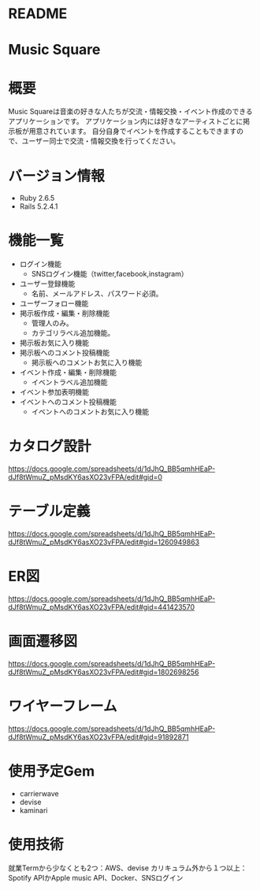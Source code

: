 # README

# Music Square

# 概要
Music Squareは音楽の好きな人たちが交流・情報交換・イベント作成のできるアプリケーションです。 アプリケーション内には好きなアーティストごとに掲示板が用意されています。
自分自身でイベントを作成することもできますので、ユーザー同士で交流・情報交換を行ってください。

# バージョン情報
- Ruby 2.6.5
- Rails 5.2.4.1

# 機能一覧

- ログイン機能
    - SNSログイン機能（twitter,facebook,instagram）
- ユーザー登録機能
    - 名前、メールアドレス、パスワード必須。
- ユーザーフォロー機能
- 掲示板作成・編集・削除機能
    - 管理人のみ。
    - カテゴリラベル追加機能。
- 掲示板お気に入り機能
- 掲示板へのコメント投稿機能
    - 掲示板へのコメントお気に入り機能
- イベント作成・編集・削除機能
    - イベントラベル追加機能
- イベント参加表明機能
- イベントへのコメント投稿機能
    - イベントへのコメントお気に入り機能

# カタログ設計
https://docs.google.com/spreadsheets/d/1dJhQ_BB5qmhHEaP-dJf8tWmuZ_pMsdKY6asXO23vFPA/edit#gid=0
# テーブル定義
https://docs.google.com/spreadsheets/d/1dJhQ_BB5qmhHEaP-dJf8tWmuZ_pMsdKY6asXO23vFPA/edit#gid=1260949863
# ER図
https://docs.google.com/spreadsheets/d/1dJhQ_BB5qmhHEaP-dJf8tWmuZ_pMsdKY6asXO23vFPA/edit#gid=441423570
# 画面遷移図
https://docs.google.com/spreadsheets/d/1dJhQ_BB5qmhHEaP-dJf8tWmuZ_pMsdKY6asXO23vFPA/edit#gid=1802698256
# ワイヤーフレーム
https://docs.google.com/spreadsheets/d/1dJhQ_BB5qmhHEaP-dJf8tWmuZ_pMsdKY6asXO23vFPA/edit#gid=91892871
# 使用予定Gem
- carrierwave
- devise
- kaminari

# 使用技術
就業Termから少なくとも2つ：AWS、devise
カリキュラム外から１つ以上：Spotify APIかApple music API、Docker、SNSログイン
